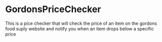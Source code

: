 # GordonsPriceChecker
This is a pice checker that will check the price of an item on the gordons food suply website and notify you when an item drops below a specific price
